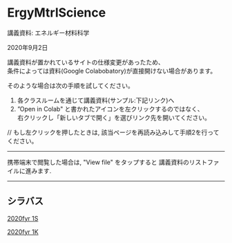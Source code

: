 # ErgyMtrlScience
講義資料: エネルギー材料科学

2020年9月2日

講義資料が置かれているサイトの仕様変更があったため、  
条件によっては資料(Google Colabobatory)が直接開けない場合があります。

そのような場合は次の手順を試してください。
1. 各クラスルームを通じて講義資料(サンプル:下記リンク)へ
2. ”Open in Colab" と書かれたアイコンを左クリックするのではなく、  
   右クリックし「新しいタブで開く」を選びリンク先を開いてください。

// もし左クリックを押したときは, 該当ページを再読み込みして手順2を行ってください。

---

携帯端末で閲覧した場合は, "View file" をタップすると
講義資料のリストファイルに進みます.

---

## シラバス
[2020fyr 1S](https://syllabus.kosen-k.go.jp/Pages/PublicSyllabus?school_id=08&department_id=41&subject_id=0006&year=2015&lang=ja)

[2020fyr 1K](https://syllabus.kosen-k.go.jp/Pages/PublicSyllabus?school_id=08&department_id=42&subject_id=0001&year=2015&lang=ja)
